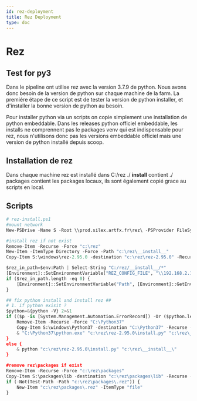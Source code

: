 ```yaml
---
id: rez-deployment
title: Rez Deployment
type: doc
---
```


# Rez

## Test for py3
Dans le pipeline ont utilise rez avec la version 3.7.9 de python.
Nous avons donc besoin de la version de python sur chaque machine de la farm.
La premiére étape de ce script est de tester la version de python installer, et d'installer la bonne version de python au besoin.

Pour installer python via un scripts on copie simplement une installation de python embeddable.
Dans les releases python officiel embeddable, les installs ne comprennent pas le packages venv qui est indispensable pour rez, nous n'utilisons donc pas les versions embeddable officiel mais une version de python installé depuis scoop.

## Installation de rez
Dans chaque machine rez est installé dans C:/rez
./ __install__ contient
./ packages contient les packages locaux, ils sont également copié grace au scripts en local.


## Scripts
```py
# rez-install.ps1
#mount network
New-PSDrive -Name S -Root \\prod.silex.artfx.fr\rez\ -PSProvider FileSystem

#install rez if not exist
Remove-Item -Recurse -Force "c:\rez"
New-Item -ItemType Directory -Force -Path "c:\rez\__install__"
Copy-Item S:\windows\rez-2.95.0 -destination "c:\rez\rez-2.95.0" -Recurse -Force

$rez_in_path=$env:Path | Select-String "C:/rez/__install__/*"
[Environment]::SetEnvironmentVariable("REZ_CONFIG_FILE", "\\192.168.2.112\rez\windows\config\rezconfig.py", "Machine")
if ($rez_in_path.length -eq 0) {
	[Environment]::SetEnvironmentVariable("Path", [Environment]::GetEnvironmentVariable('Path', 'Machine')+';C:/rez/__install__/Scripts/rez', [System.EnvironmentVariableTarget]::Machine)
}

## fix python install and install rez ##
# 1. if python exisit ?
$python=&{python -V} 2>&1
if (($p -is [System.Management.Automation.ErrorRecord]) -Or ($python.length -eq 1)) {
	Remove-Item -Recurse -Force "C:\Python37"
	Copy-Item S:\windows\Python37 -destination "C:\Python37" -Recurse -Force
	& "C:\Python37\python.exe" "c:\rez\rez-2.95.0\install.py" "c:\rez\__install__\"
}
else {
	& python "c:\rez\rez-2.95.0\install.py" "c:\rez\__install__\"
}

#remove rez\packages if exist
Remove-Item -Recurse -Force "c:\rez\packages"
Copy-Item S:\packages\lib -destination "c:\rez\packages\lib" -Recurse -Force
if (-Not(Test-Path -Path "c:\rez\packages\.rez")) {
	New-Item "c:\rez\packages\.rez" -ItemType "file"
}
```
